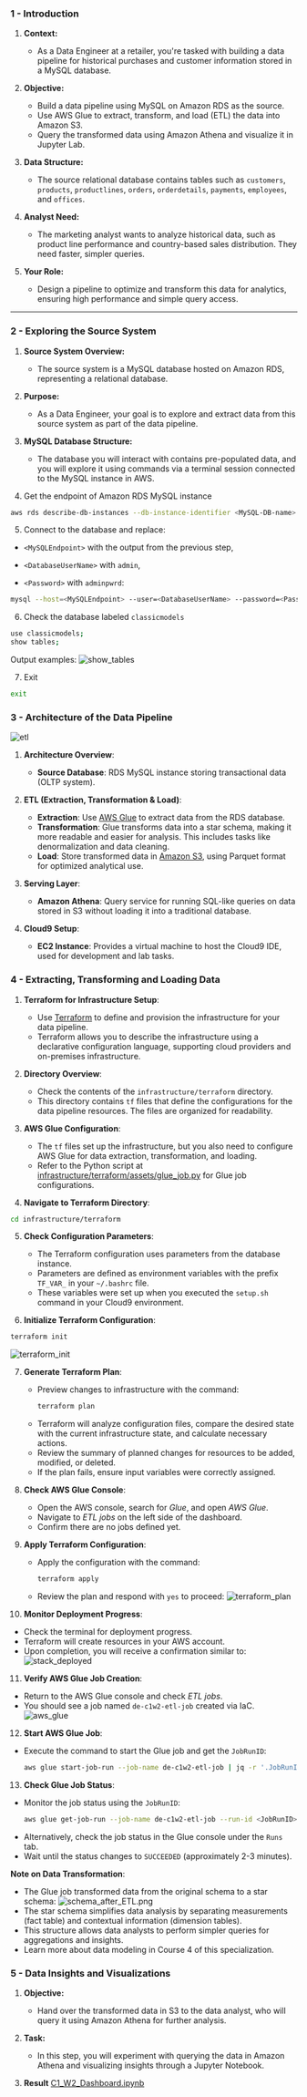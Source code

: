 ### 1 - Introduction

1. **Context:**
   - As a Data Engineer at a retailer, you're tasked with building a data pipeline for 
        historical purchases and customer information stored in a MySQL database.

2. **Objective:**
   - Build a data pipeline using MySQL on Amazon RDS as the source.
   - Use AWS Glue to extract, transform, and load (ETL) the data into Amazon S3.
   - Query the transformed data using Amazon Athena and visualize it in Jupyter Lab.

3. **Data Structure:**
   - The source relational database contains tables such as `customers`, `products`, 
        `productlines`, `orders`, `orderdetails`, `payments`, `employees`, and `offices`.

4. **Analyst Need:**
   - The marketing analyst wants to analyze historical data, such as product line performance 
        and country-based sales distribution. They need faster, simpler queries.

5. **Your Role:**
   - Design a pipeline to optimize and transform this data for analytics, ensuring high performance and simple query access.

---

### 2 - Exploring the Source System

1. **Source System Overview:**
   - The source system is a MySQL database hosted on Amazon RDS, representing a relational database.

2. **Purpose:**
   - As a Data Engineer, your goal is to explore and extract data from this source system as part of the data pipeline. 

3. **MySQL Database Structure:**
   - The database you will interact with contains pre-populated data, and you will explore it 
        using commands via a terminal session connected to the MySQL instance in AWS.
 
4. Get the endpoint of Amazon RDS MySQL instance

``` bash
aws rds describe-db-instances --db-instance-identifier <MySQL-DB-name> --output text --query "DBInstances[].Endpoint.Address"
```

5. Connect to the database and replace:
- `<MySQLEndpoint>` with the output from the previous step,

- `<DatabaseUserName>` with `admin`,

- `<Password>` with `adminpwrd`:

``` bash
mysql --host=<MySQLEndpoint> --user=<DatabaseUserName> --password=<Password> --port=3306
```

6. Check the database labeled `classicmodels`
``` bash
use classicmodels;
show tables;
``` 
Output examples:
![show_tables](./images/show_tables.PNG)

7. Exit
``` bash
exit
```

### 3 - Architecture of the Data Pipeline 
![etl](./images/etl.png)
1. **Architecture Overview**:
   - **Source Database**: RDS MySQL instance storing transactional data (OLTP system).

2. **ETL (Extraction, Transformation & Load)**:
   - **Extraction**: Use [AWS Glue](https://aws.amazon.com/en/glue/) to extract data from the RDS database.
   - **Transformation**: Glue transforms data into a star schema, making it more readable and easier for analysis. 
         This includes tasks like denormalization and data cleaning.
   - **Load**: Store transformed data in [Amazon S3](https://aws.amazon.com/en/s3/), 
         using Parquet format for optimized analytical use.

3. **Serving Layer**:
   - **Amazon Athena**: Query service for running SQL-like queries on data stored in 
         S3 without loading it into a traditional database.

4. **Cloud9 Setup**:
   - **EC2 Instance**: Provides a virtual machine to host the Cloud9 IDE, 
         used for development and lab tasks.

### 4 - Extracting, Transforming and Loading Data
1. **Terraform for Infrastructure Setup**:
   - Use [Terraform](https://www.terraform.io/) to define and provision the infrastructure for your data pipeline.
   - Terraform allows you to describe the infrastructure using a declarative configuration language, 
      supporting cloud providers and on-premises infrastructure.

2. **Directory Overview**:
   - Check the contents of the `infrastructure/terraform` directory.
   - This directory contains `tf` files that define the configurations for the 
      data pipeline resources. The files are organized for readability.

3. **AWS Glue Configuration**:
   - The `tf` files set up the infrastructure, but you also need to configure 
      AWS Glue for data extraction, transformation, and loading.
   - Refer to the Python script at [infrastructure/terraform/assets/glue_job.py](infrastructure/terraform/assets/glue_job.py) 
      for Glue job configurations.
 
4. **Navigate to Terraform Directory**:

``` bash
cd infrastructure/terraform
```

5. **Check Configuration Parameters**:
   - The Terraform configuration uses parameters from the database instance.
   - Parameters are defined as environment variables with the prefix `TF_VAR_` in your `~/.bashrc` file.
   - These variables were set up when you executed the `setup.sh` command in your Cloud9 environment.

6. **Initialize Terraform Configuration**:

``` bash
terraform init
```
![terraform_init](./images/terraform_init.PNG)

7. **Generate Terraform Plan**:
   - Preview changes to infrastructure with the command:
     ```bash
     terraform plan
     ```
   - Terraform will analyze configuration files, compare the desired state with the current infrastructure state, and calculate necessary actions.
   - Review the summary of planned changes for resources to be added, modified, or deleted.
   - If the plan fails, ensure input variables were correctly assigned.

8. **Check AWS Glue Console**:
   - Open the AWS console, search for *Glue*, and open *AWS Glue*.
   - Navigate to *ETL jobs* on the left side of the dashboard.
   - Confirm there are no jobs defined yet.

9. **Apply Terraform Configuration**:
   - Apply the configuration with the command:
     ```bash
     terraform apply
     ```
   - Review the plan and respond with `yes` to proceed:
     ![terraform_plan](images/terraform_plan.PNG)

10. **Monitor Deployment Progress**:
   - Check the terminal for deployment progress.
   - Terraform will create resources in your AWS account.
   - Upon completion, you will receive a confirmation similar to:
     ![stack_deployed](images/stack_deployed.PNG)

11. **Verify AWS Glue Job Creation**:
   - Return to the AWS Glue console and check *ETL jobs*.
   - You should see a job named `de-c1w2-etl-job` created via IaC.
     ![aws_glue](images/aws_glue.png)

12. **Start AWS Glue Job**:
   - Execute the command to start the Glue job and get the `JobRunID`:
     ```bash
     aws glue start-job-run --job-name de-c1w2-etl-job | jq -r '.JobRunId'
     ```

13. **Check Glue Job Status**:
   - Monitor the job status using the `JobRunID`:
     ```bash
     aws glue get-job-run --job-name de-c1w2-etl-job --run-id <JobRunID> --output text --query "JobRun.JobRunState"
     ```
   - Alternatively, check the job status in the Glue console under the `Runs` tab.
   - Wait until the status changes to `SUCCEEDED` (approximately 2-3 minutes).

**Note on Data Transformation**:
   - The Glue job transformed data from the original schema to a star schema:
     ![schema_after_ETL.png](images/schema_after_ETL.png)
   - The star schema simplifies data analysis by separating measurements (fact table) and contextual information (dimension tables).
   - This structure allows data analysts to perform simpler queries for aggregations and insights.
   - Learn more about data modeling in Course 4 of this specialization.

### 5 - Data Insights and Visualizations

1. **Objective:**
   - Hand over the transformed data in S3 to the data analyst, 
        who will query it using Amazon Athena for further analysis.

2. **Task:**
   - In this step, you will experiment with querying the data in Amazon Athena 
        and visualizing insights through a Jupyter Notebook.

 3. **Result**
    [C1_W2_Dashboard.ipynb](./C1_W2_Dashboard.ipynb)
